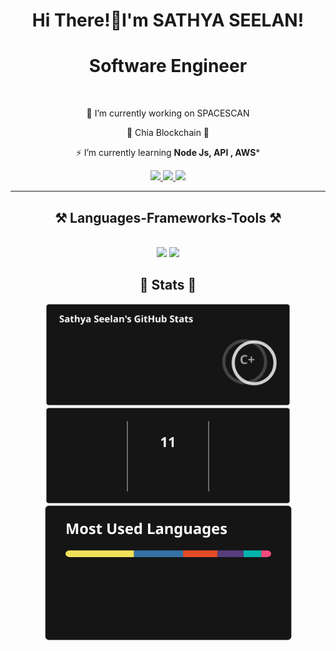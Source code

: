 <h1 align="center">
    Hi There!👋I'm SATHYA SEELAN!
   </h1>
<!-- <img align="right" src="https://visitor-badge.laobi.icu/badge?page_id=SathyaSeelanG.SathyaSeelanG" /> -->
<!-- [![](https://visitcount.itsvg.in/api?id=SathyaSeelanG&label=Views&color=1&icon=5&pretty=true)](https://visitcount.itsvg.in) -->
<!-- <a href="https://visitcount.itsvg.in">
  <img src="https://visitcount.itsvg.in/api?id=SathyaSeelanG&label=Views&color=1&icon=5&pretty=true" />
</a> -->
<h1 align="center">Software Engineer </h1>


<br/>

<div align="center">

 🔭 I’m currently working on SPACESCAN 
 
 🍃 Chia Blockchain  🍃

⚡ I’m currently learning **Node Js, API , AWS***

 </div>
 
<div align="center"> 
  <a href="mailto:sathyaseelangunasekar@gmail.com">
    <img src="https://img.shields.io/badge/Gmail-333333?style=for-the-badge&logo=gmail&logoColor=red" />
  </a>
  <a href="https://www.linkedin.com/in/sathya-seelan-gunasekar/" target="_blank">
    <img src="https://img.shields.io/badge/LinkedIn-0077B5?style=for-the-badge&logo=linkedin&logoColor=white" target="_blank" />
  </a>
  <a href="https://sathyaseelang.github.io/Portfolio/" target="_blank">
     <img src="https://img.shields.io/badge/Portfolio-FF5722?style=for-the-badge&logo=todoist&logoColor=white" target="_blank" /> <!-- sqlite, safari, google-chrome are other good icon options -->
  </a>
</div>

 <hr/>
 
<h2 align="center">⚒️ Languages-Frameworks-Tools ⚒️</h2>
<br/>
<div align="center">
    <img src="https://skillicons.dev/icons?i=react,html,css,vscode,github,figma,git" />
    <img src="https://skillicons.dev/icons?i=nodejs,python,javascript,c,java,nextjs,mysql" /><br>
</div>

<h2 align="center"> 🤖 Stats 🤖</h2>
<div align=center>
  <img width=390   src="https://raw.githubusercontent.com/SathyaSeelanG/SathyaSeelanG/refs/heads/main/Files/stats1.svg" alt="streak stats"/>
  <img width=390  src="https://raw.githubusercontent.com/SathyaSeelanG/SathyaSeelanG/refs/heads/main/Files/stats2.svg"  alt="readme stats" />
  <br/>
  <img width=395 align="center" src="https://raw.githubusercontent.com/SathyaSeelanG/SathyaSeelanG/refs/heads/main/Files/stats3.svg" alt="top langs" />
</div>

<!-- <h4>C</h4> -->
